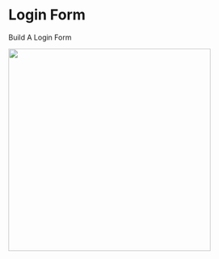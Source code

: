 # Login Form
<p>Build A Login Form</p>
<img src="https://res.cloudinary.com/drdjty87p/image/upload/v1682401534/Revolutionizing_the_Job_Market___NxtWave_-_Google_Chrome_25-04-2023_11_13_25_cakqqe.png" width="400"/>
